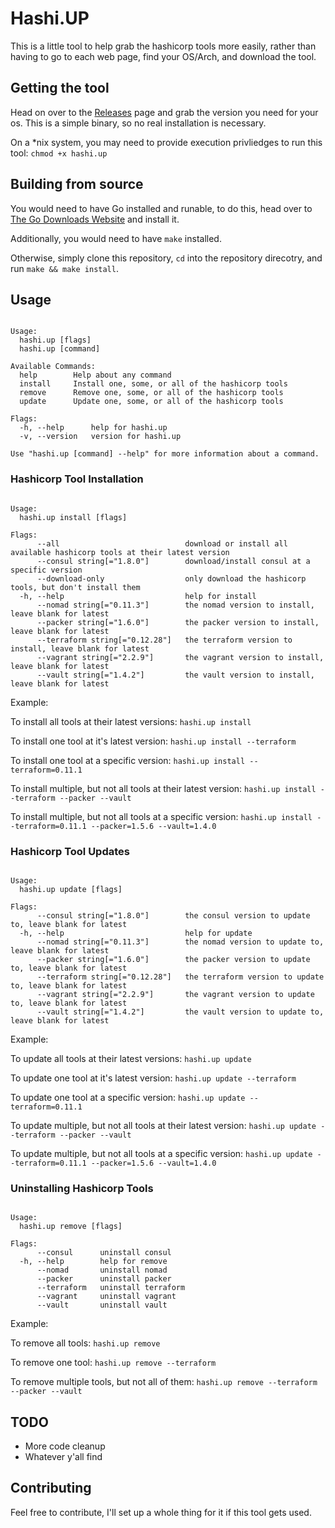 # Hashi.UP

This is a little tool to help grab the hashicorp tools more easily, rather than having to go to each web page, find your OS/Arch, and download the tool.

## Getting the tool

Head on over to the [Releases](https://github.com/j4ng5y/hashi.up/releases) page and grab the version you need for your os. This is a simple binary, so no real installation is necessary.

On a *nix system, you may need to provide execution privliedges to run this tool: `chmod +x hashi.up`

## Building from source

You would need to have Go installed and runable, to do this, head over to [The Go Downloads Website](https://golang.org/dl) and install it.

Additionally, you would need to have `make` installed.

Otherwise, simply clone this repository, `cd` into the repository direcotry, and run `make && make install`.

## Usage

```A hashicorp tool downloader/installer/updater/uninstaller.

Usage:
  hashi.up [flags]
  hashi.up [command]

Available Commands:
  help        Help about any command
  install     Install one, some, or all of the hashicorp tools
  remove      Remove one, some, or all of the hashicorp tools
  update      Update one, some, or all of the hashicorp tools

Flags:
  -h, --help      help for hashi.up
  -v, --version   version for hashi.up

Use "hashi.up [command] --help" for more information about a command.
```

### Hashicorp Tool Installation

```Install one, some, or all of the hashicorp tools

Usage:
  hashi.up install [flags]

Flags:
      --all                            download or install all available hashicorp tools at their latest version
      --consul string[="1.8.0"]        download/install consul at a specific version
      --download-only                  only download the hashicorp tools, but don't install them
  -h, --help                           help for install
      --nomad string[="0.11.3"]        the nomad version to install, leave blank for latest
      --packer string[="1.6.0"]        the packer version to install, leave blank for latest
      --terraform string[="0.12.28"]   the terraform version to install, leave blank for latest
      --vagrant string[="2.2.9"]       the vagrant version to install, leave blank for latest
      --vault string[="1.4.2"]         the vault version to install, leave blank for latest
```

Example:

To install all tools at their latest versions: `hashi.up install`

To install one tool at it's latest version: `hashi.up install --terraform`

To install one tool at a specific version: `hashi.up install --terraform=0.11.1`

To install multiple, but not all tools at their latest version: `hashi.up install --terraform --packer --vault`

To install multiple, but not all tools at a specific version: `hashi.up install --terraform=0.11.1 --packer=1.5.6 --vault=1.4.0`

### Hashicorp Tool Updates

```Update one, some, or all of the hashicorp tools

Usage:
  hashi.up update [flags]

Flags:
      --consul string[="1.8.0"]        the consul version to update to, leave blank for latest
  -h, --help                           help for update
      --nomad string[="0.11.3"]        the nomad version to update to, leave blank for latest
      --packer string[="1.6.0"]        the packer version to update to, leave blank for latest
      --terraform string[="0.12.28"]   the terraform version to update to, leave blank for latest
      --vagrant string[="2.2.9"]       the vagrant version to update to, leave blank for latest
      --vault string[="1.4.2"]         the vault version to update to, leave blank for latest
```

Example:

To update all tools at their latest versions: `hashi.up update`

To update one tool at it's latest version: `hashi.up update --terraform`

To update one tool at a specific version: `hashi.up update --terraform=0.11.1`

To update multiple, but not all tools at their latest version: `hashi.up update --terraform --packer --vault`

To update multiple, but not all tools at a specific version: `hashi.up update --terraform=0.11.1 --packer=1.5.6 --vault=1.4.0`

### Uninstalling Hashicorp Tools

```Remove one, some, or all of the hashicorp tools

Usage:
  hashi.up remove [flags]

Flags:
      --consul      uninstall consul
  -h, --help        help for remove
      --nomad       uninstall nomad
      --packer      uninstall packer
      --terraform   uninstall terraform
      --vagrant     uninstall vagrant
      --vault       uninstall vault
```

Example:

To remove all tools: `hashi.up remove`

To remove one tool: `hashi.up remove --terraform`

To remove multiple tools, but not all of them: `hashi.up remove --terraform --packer --vault`

## TODO

* More code cleanup
* Whatever y'all find

## Contributing

Feel free to contribute, I'll set up a whole thing for it if this tool gets used.
